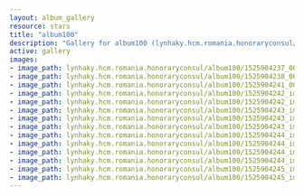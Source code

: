 ```yaml
---
layout: album_gallery
resource: stars
title: "album100"
description: "Gallery for album100 (lynhaky.hcm.romania.honoraryconsul/album100)"
active: gallery
images:
- image_path: lynhaky.hcm.romania.honoraryconsul/album100/1525904237_001113.jpg
- image_path: lynhaky.hcm.romania.honoraryconsul/album100/1525904238_001131.jpg
- image_path: lynhaky.hcm.romania.honoraryconsul/album100/1525904241_001376.jpg
- image_path: lynhaky.hcm.romania.honoraryconsul/album100/1525904242_imgl0794.jpg
- image_path: lynhaky.hcm.romania.honoraryconsul/album100/1525904242_imgl0798.jpg
- image_path: lynhaky.hcm.romania.honoraryconsul/album100/1525904243_imgl0916.jpg
- image_path: lynhaky.hcm.romania.honoraryconsul/album100/1525904243_imgl0924.jpg
- image_path: lynhaky.hcm.romania.honoraryconsul/album100/1525904243_imgl0968-.jpg
- image_path: lynhaky.hcm.romania.honoraryconsul/album100/1525904244_imgl0971-1.jpg
- image_path: lynhaky.hcm.romania.honoraryconsul/album100/1525904244_imgl1025.jpg
- image_path: lynhaky.hcm.romania.honoraryconsul/album100/1525904244_imgl1031.jpg
- image_path: lynhaky.hcm.romania.honoraryconsul/album100/1525904244_imgl1081.jpg
- image_path: lynhaky.hcm.romania.honoraryconsul/album100/1525904245_imgl1093.jpg
- image_path: lynhaky.hcm.romania.honoraryconsul/album100/1525904245_imgl1180.jpg
---
```

